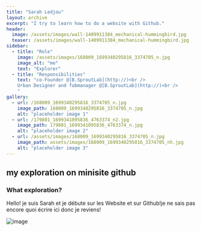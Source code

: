 ```yaml
---
title: "Sarah Ledjou"
layout: archive
excerpt: "I try to learn how to do a website with Github."
header:
  image: /assets/images/wall-1409911384_mechanical-hummingbird.jpg
  teaser: /assets/images/wall-1409911384_mechanical-hummingbird.jpg
sidebar:
  - title: "Role"
    image: /assets/images/168009_1699340295816_3374705_n.jpg
    image_alt: "me"
    text: "Explorer"
  - title: "Responsibilities"
    text: "co-Founder @[B.SproutLab](http://)<br />
    Urban Designer and fabmanager @[B.SproutLab](http://)<br />
    "
gallery:
  - url: /168009_1699340295816_3374705_n.jpg
    image_path: 168009_1699340295816_3374705_n.jpg
    alt: "placeholder image 1"
  - url: /179801_1699341095836_4763374_n2.jpg
    image_path: 179801_1699341095836_4763374_n.jpg
    alt: "placeholder image 2"
  - url: /assets/images/168009_1699340295816_3374705_n.jpg
    image_path: assets/images/168009_1699340295816_3374705_nh.jpg
    alt: "placeholder image 3"
---
```


## my exploration on minisite github
### What exploration?
Hello! je suis Sarah et je débute sur les Website et sur Github!je ne sais pas encore quoi écrire ici donc je reviens!  

![image](https://user-images.githubusercontent.com/12049360/32323816-861f4b74-bfc9-11e7-9795-781b90381454.png)
